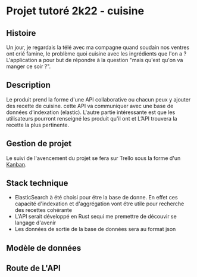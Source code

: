 # Projet tutoré 2k22 - cuisine

## Histoire
Un jour, je regardais la télé avec ma compagne quand soudain nos ventres ont crié famine, le problème quoi cuisine avec les ingrédients que l'on a ? L'application a pour but de répondre à la question "mais qu'est qu'on va manger ce soir ?".

## Description

Le produit prend la forme d'une API collaborative ou chacun peux y ajouter des recette de cuisine. cette API va communiquer avec une base de données d’indexation (elastic). L'autre partie intéressante est que les utilisateurs pourront renseigné les produit qu'il ont et L’API trouvera la recette la plus pertinente.

## Gestion de projet

Le suivi de l'avencement du projet se fera sur Trello sous la forme d'un [Kanban](https://trello.com/b/SXOiDUvl/projet-tutor%C3%A9-2k22-cuisine).


## Stack technique 

- ElasticSearch à été choisi pour étre la base de donne. En effet ces capacité d'indexation et d'aggrégation vont étre utile pour recherche des recettes cohérante 
- L'API serait développé en Rust sequi me premettre de découvir se langage d'avenir
- Les données de sortie de la base de données sera au format json

## Modèle de données

## Route de L'API 
